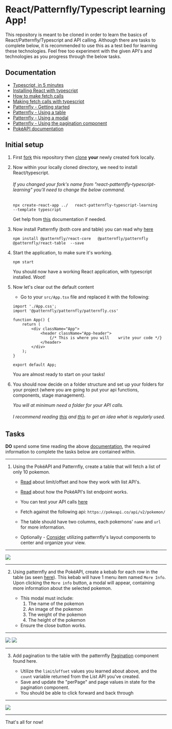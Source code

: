 # React/Patternfly/Typescript learning App!

This repository is meant to be cloned in order to learn the basics of React/Patternfly/Typescript and API calling.
Although there are tasks to complete below, it is recommended to use this as a test bed for learning these technologies.
Feel free too experiment with the given API's and technologies as you progress through the below tasks.

## Documentation

- [Typescript, in 5 minutes](https://www.typescriptlang.org/docs/handbook/typescript-in-5-minutes.html)
- [Installing React with typescript](https://create-react-app.dev/docs/adding-typescript/#installation)
- [How to make fetch calls](https://www.freecodecamp.org/news/how-to-make-api-calls-with-fetch/)
- [Making fetch calls with typescript](https://dev.to/simonireilly/fetch-with-typescript-for-better-http-api-clients-2d71)
- [Patternfly - Getting started](https://www.patternfly.org/get-started/develop)
- [Patternfly - Using a table](https://www.patternfly.org/components/table/#actions)
- [Patternfly - Using a modal](https://www.patternfly.org/components/modal#basic-modals)
- [Patternfly - Using the pagination component](https://www.patternfly.org/components/pagination)
- [PokéAPI documentation](https://pokeapi.co/)

## Initial setup

1. First [fork](https://github.com/content-services/react-patternfly-typescript-learning/fork) this repository then [clone](https://docs.github.com/en/repositories/creating-and-managing-repositories/cloning-a-repository) **your** newly created fork locally.

2. Now within your locally cloned directory, we need to install React/typescript.

   ###### If you changed your fork's name from "react-patternfly-typescript-learning" you'll need to change the below command.

   ```
   npx create-react-app ../   react-patternfly-typescript-learning    --template typescript
   ```

   Get help from [this](https://create-react-app.dev/docs/adding-typescript/#installation) documentation if needed.

3. Now install Patternfly (both core and table) you can read why [here](https://www.patternfly.org/get-started/develop#install-and-configure-patternfly-react)

   ```
   npm install @patternfly/react-core   @patternfly/patternfly  @patternfly/react-table  --save
   ```

4. Start the application, to make sure it's working.

   ```
   npm start
   ```

   You should now have a working React application, with typescript installed. Woot!

5. Now let's clear out the default content

   - Go to your `src/App.tsx` file and replaced it with the following:

   ```
   import './App.css';
   import '@patternfly/patternfly/patternfly.css'

   function App() {
       return (
           <div className="App">
               <header className="App-header">
                   {/* This is where you will    write your code */}
               </header>
           </div>
       );
   }

   export default App;
   ```

   You are almost ready to start on your tasks!

6. You should now decide on a folder structure and set up your folders for your project (where you are going to put your api functions, components, stage management).

   _You will at minimum need a folder for your API calls._

   ###### I recommend reading [this](https://www.robinwieruch.de/react-folder-structure/) and [this](https://blog.webdevsimplified.com/2022-07/react-folder-structure/) to get an idea what is regularly used.

## Tasks

<b>DO</b> spend some time reading the above [documentation](README.md#L7), the required information to complete the tasks below are contained within.

---

1. Using the PokéAPI and Patternfly, create a table that will fetch a list of only 10 pokemon.

   - [Read](https://developer.digitalchalk.com/document/rest-api-v5/limit-and-offset/) about limit/offset and how they work with list API's.
   - [Read](https://pokeapi.co/docs/v2#resource-listspagination-section) about how the PokéAPI's list endpoint works.
   - You can test your API calls [here](https://pokeapi.co/)

   - Fetch against the following api: `https://pokeapi.co/api/v2/pokemon/`
   - The table should have two columns, each pokemons' `name` and `url` for more information.
   - Optionally - [Consider](https://www.patternfly.org/layouts/about) utilizing patternfly's layout components to center and organize your view.

---

![](ExampleImages/table0.png)

---

2. Using patternfly and the PokéAPI, create a kebab for each row in the table (as seen [here](https://www.patternfly.org/components/table#actions)). This kebab will have 1 menu item named `More Info`. Upon clicking the `More info` button, a modal will appear, containing more information about the selected pokemon.

   - This modal must include:
     1. The name of the pokemon
     2. An image of the pokemon
     3. The weight of the pokemon
     4. The height of the pokemon
   - Ensure the close button works.

---

![](ExampleImages/table1.png)
![](ExampleImages/modal.png)

---

3. Add pagination to the table with the patternfly [Pagination](https://www.patternfly.org/components/pagination) component found here.

   - Utilize the `limit`/`offset` values you learned about above, and the `count` variable returned from the List API you've created.
   - Save and update the "perPage" and page values in state for the pagination component.
   - You should be able to click forward and back through

---

![](ExampleImages/table2.png)

---

That's all for now!
